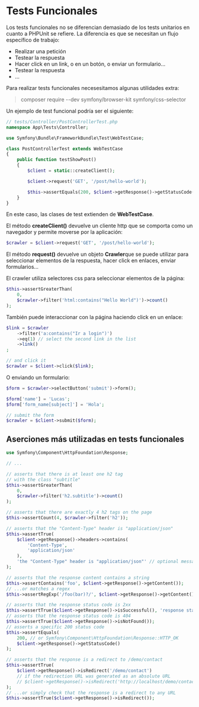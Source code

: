 Tests Funcionales
=================

Los tests funcionales no se diferencian demasiado de los tests unitarios en cuanto a PHPUnit se refiere. La diferencia es que se necesitan un flujo específico de trabajo:

 - Realizar una petición
 - Testear la respuesta
 - Hacer click en un link, o en un botón, o enviar un formulario...
 - Testear la respuesta
 - ...


Para realizar tests funcionales necesesitamos algunas utilidades extra:

> composer require --dev symfony/browser-kit symfony/css-selector

Un ejemplo de test funcional podría ser el siguiente:

```php
// tests/Controller/PostControllerTest.php
namespace App\Tests\Controller;

use Symfony\Bundle\FrameworkBundle\Test\WebTestCase;

class PostControllerTest extends WebTestCase
{
    public function testShowPost()
    {
        $client = static::createClient();

        $client->request('GET', '/post/hello-world');

        $this->assertEquals(200, $client->getResponse()->getStatusCode());
    }
}
```

En este caso, las clases de test extienden de **WebTestCase**.

El método **createClient()** devuelve un cliente http que se comporta como un navegador y permite moverse por la aplicación:

```php
$crawler = $client->request('GET', '/post/hello-world');
```

El método **request()** devuelve un objeto **Crawler**que se puede utilizar para seleccionar elementos de la respuesta, hacer click en enlaces, enviar formularios...


El crawler utiliza selectores css para seleccionar elementos de la página:

```php
$this->assertGreaterThan(
    0,
    $crawler->filter('html:contains("Hello World")')->count()
);
```

También puede interaccionar con la página haciendo click en un enlace:

```php
$link = $crawler
    ->filter('a:contains("Ir a login")') 
    ->eq(1) // select the second link in the list
    ->link()
;

// and click it
$crawler = $client->click($link);
```

O enviando un formulario:

```php
$form = $crawler->selectButton('submit')->form();

$form['name'] = 'Lucas';
$form['form_name[subject]'] = 'Hola';

// submit the form
$crawler = $client->submit($form);
```


Aserciones más utilizadas en tests funcionales
----------------------------------------------

```php
use Symfony\Component\HttpFoundation\Response;

// ...

// asserts that there is at least one h2 tag
// with the class "subtitle"
$this->assertGreaterThan(
    0,
    $crawler->filter('h2.subtitle')->count()
);

// asserts that there are exactly 4 h2 tags on the page
$this->assertCount(4, $crawler->filter('h2'));

// asserts that the "Content-Type" header is "application/json"
$this->assertTrue(
    $client->getResponse()->headers->contains(
        'Content-Type',
        'application/json'
    ),
    'the "Content-Type" header is "application/json"' // optional message shown on failure
);

// asserts that the response content contains a string
$this->assertContains('foo', $client->getResponse()->getContent());
// ...or matches a regex
$this->assertRegExp('/foo(bar)?/', $client->getResponse()->getContent());

// asserts that the response status code is 2xx
$this->assertTrue($client->getResponse()->isSuccessful(), 'response status is 2xx');
// asserts that the response status code is 404
$this->assertTrue($client->getResponse()->isNotFound());
// asserts a specific 200 status code
$this->assertEquals(
    200, // or Symfony\Component\HttpFoundation\Response::HTTP_OK
    $client->getResponse()->getStatusCode()
);

// asserts that the response is a redirect to /demo/contact
$this->assertTrue(
    $client->getResponse()->isRedirect('/demo/contact')
    // if the redirection URL was generated as an absolute URL
    // $client->getResponse()->isRedirect('http://localhost/demo/contact')
);
// ...or simply check that the response is a redirect to any URL
$this->assertTrue($client->getResponse()->isRedirect());
```



